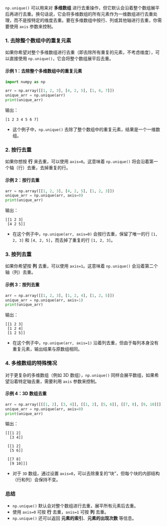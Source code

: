 `np.unique()` 可以用来对 **多维数组** 进行去重操作，但它默认会沿着整个数组展平后再进行去重。换句话说，它会将多维数组的所有元素作为一维数组进行去重处理，而不是按特定的维度去重。要在多维数组中按行、列或其他轴进行去重，你需要使用 `axis` 参数来控制。

### 1. **去除整个数组中的重复元素**
如果你希望对整个多维数组进行去重（即去除所有重复的元素，不考虑维度），可以直接使用 `np.unique()`，它会将整个数组展平后去重。

#### 示例 1：去除整个多维数组中的重复元素
```python
import numpy as np

arr = np.array([[1, 2, 3], [4, 2, 5], [1, 6, 7]])
unique_arr = np.unique(arr)
print(unique_arr)
```

输出：
```
[1 2 3 4 5 6 7]
```

- 这个例子中，`np.unique()` 去除了整个数组中的重复元素，结果是一个一维数组。

### 2. **按行去重**
如果你想按 **行** 来去重，可以使用 `axis=0`。这意味着 `np.unique()` 将会沿着第一个轴（行）去重，去掉重复的行。

#### 示例 2：按行去重
```python
arr = np.array([[1, 2, 3], [4, 2, 5], [1, 2, 3]])
unique_arr = np.unique(arr, axis=0)
print(unique_arr)
```

输出：
```
[[1 2 3]
 [4 2 5]]
```

- 在这个例子中，`np.unique(arr, axis=0)` 会按行去重，保留了唯一的行 `[1, 2, 3]` 和 `[4, 2, 5]`，而去掉了重复的行 `[1, 2, 3]`。

### 3. **按列去重**
如果你希望按 **列** 去重，可以使用 `axis=1`。这意味着 `np.unique()` 会沿着第二个轴（列）去重。

#### 示例 3：按列去重
```python
arr = np.array([[1, 2, 3], [1, 2, 4], [1, 2, 5]])
unique_arr = np.unique(arr, axis=1)
print(unique_arr)
```

输出：
```
[[1 2 3]
 [1 2 4]
 [1 2 5]]
```

- 在这个例子中，`np.unique(arr, axis=1)` 沿着列去重，但由于每列本身没有重复元素，输出结果与原数组相同。

### 4. **多维数组的特殊情况**
对于更复杂的多维数组（例如 3D 数组），`np.unique()` 同样会展平数组，如果希望沿着特定轴去重，需要利用 `axis` 参数来控制。

#### 示例 4：3D 数组去重
```python
arr = np.array([[[1, 2], [3, 4]], [[1, 2], [5, 6]], [[7, 8], [9, 10]]])
unique_arr = np.unique(arr, axis=0)
print(unique_arr)
```

输出：
```
[[[1 2]
  [3 4]]

 [[1 2]
  [5 6]]

 [[7 8]
  [9 10]]]
```

- 对于 `3D` 数组，通过设置 `axis=0`，可以去除重复的“块”，但每个块的内部结构（行和列）会保持不变。

### 总结
- `np.unique()` 默认会对整个数组进行去重，展平所有元素后去重。
- 使用 `axis=0` 可按 **行** 去重，`axis=1` 可按 **列** 去重。
- `np.unique()` 还可以返回 **元素的索引**、**元素的出现次数** 等信息。
